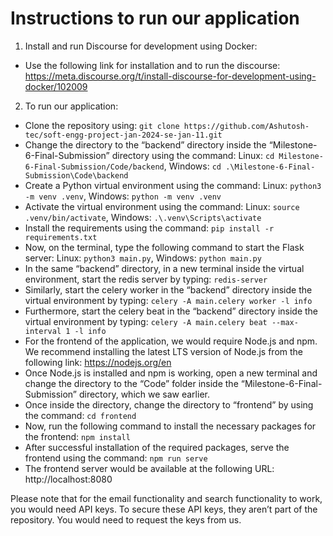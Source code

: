 # Instructions to run our application

1. Install and run Discourse for development using Docker:
* Use the following link for installation and to run the discourse:
    https://meta.discourse.org/t/install-discourse-for-development-using-docker/102009

2. To run our application:
*  Clone the repository using: 
    `git clone https://github.com/Ashutosh-tec/soft-engg-project-jan-2024-se-jan-11.git`
* Change the directory to the “backend” directory inside the “Milestone-6-Final-Submission” directory using the command:
    Linux: `cd Milestone-6-Final-Submission/Code/backend`, Windows: `cd .\Milestone-6-Final-Submission\Code\backend`
* Create a Python virtual environment using the command:
    Linux: `python3 -m venv .venv`, Windows: `python -m venv .venv`
* Activate the virtual environment using the command:
    Linux: `source .venv/bin/activate`, Windows: `.\.venv\Scripts\activate`
* Install the requirements using the command:
    `pip install -r requirements.txt`
* Now, on the terminal, type the following command to start the Flask server:
    Linux: `python3 main.py`, Windows: `python main.py`
* In the same “backend” directory, in a new terminal inside the virtual environment, start the redis server by typing:
    `redis-server`
* Similarly, start the celery worker in the “backend” directory inside the virtual environment by typing:
    `celery -A main.celery worker -l info`
* Furthermore, start the celery beat in the “backend” directory inside the virtual environment by typing:
    `celery -A main.celery beat --max-interval 1 -l info`
* For the frontend of the application, we would require Node.js and npm. We recommend installing the latest LTS version of Node.js from the following link:
    https://nodejs.org/en
* Once Node.js is installed and npm is working, open a new terminal and change the directory to the “Code” folder inside the “Milestone-6-Final-Submission” directory, which we saw earlier.
* Once inside the directory, change the directory to “frontend” by using the command: 
    `cd frontend`
* Now, run the following command to install the necessary packages for the frontend: 
    `npm install`
* After successful installation of the required packages, serve the frontend using the command:
    `npm run serve`
* The frontend server would be available at the following URL: 
    http://localhost:8080


Please note that for the email functionality and search functionality to work, you would need API keys. To secure these API keys, they aren’t part of the repository. You would need to request the keys from us.
